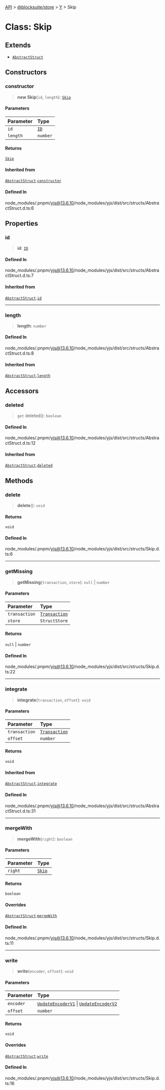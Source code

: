 [API](../../../../../index.md) > [@blocksuite/store](../../../index.md) > [Y](../index.md) > Skip

# Class: Skip

## Extends

- [`AbstractStruct`](class.AbstractStruct.md)

## Constructors

### constructor

> **new Skip**(`id`, `length`): [`Skip`](class.Skip.md)

#### Parameters

| Parameter | Type |
| :------ | :------ |
| `id` | [`ID`](class.ID.md) |
| `length` | `number` |

#### Returns

[`Skip`](class.Skip.md)

#### Inherited from

[`AbstractStruct`](class.AbstractStruct.md).[`constructor`](class.AbstractStruct.md#constructor)

#### Defined In

node\_modules/.pnpm/yjs@13.6.10/node\_modules/yjs/dist/src/structs/AbstractStruct.d.ts:6

## Properties

### id

> **id**: [`ID`](class.ID.md)

#### Defined In

node\_modules/.pnpm/yjs@13.6.10/node\_modules/yjs/dist/src/structs/AbstractStruct.d.ts:7

#### Inherited from

[`AbstractStruct`](class.AbstractStruct.md).[`id`](class.AbstractStruct.md#id)

***

### length

> **length**: `number`

#### Defined In

node\_modules/.pnpm/yjs@13.6.10/node\_modules/yjs/dist/src/structs/AbstractStruct.d.ts:8

#### Inherited from

[`AbstractStruct`](class.AbstractStruct.md).[`length`](class.AbstractStruct.md#length)

## Accessors

### deleted

> `get` deleted(): `boolean`

#### Defined In

node\_modules/.pnpm/yjs@13.6.10/node\_modules/yjs/dist/src/structs/AbstractStruct.d.ts:12

#### Inherited from

[`AbstractStruct`](class.AbstractStruct.md).[`deleted`](class.AbstractStruct.md#deleted)

## Methods

### delete

> **delete**(): `void`

#### Returns

`void`

#### Defined In

node\_modules/.pnpm/yjs@13.6.10/node\_modules/yjs/dist/src/structs/Skip.d.ts:6

***

### getMissing

> **getMissing**(`transaction`, `store`): `null` \| `number`

#### Parameters

| Parameter | Type |
| :------ | :------ |
| `transaction` | [`Transaction`](class.Transaction.md) |
| `store` | `StructStore` |

#### Returns

`null` \| `number`

#### Defined In

node\_modules/.pnpm/yjs@13.6.10/node\_modules/yjs/dist/src/structs/Skip.d.ts:22

***

### integrate

> **integrate**(`transaction`, `offset`): `void`

#### Parameters

| Parameter | Type |
| :------ | :------ |
| `transaction` | [`Transaction`](class.Transaction.md) |
| `offset` | `number` |

#### Returns

`void`

#### Inherited from

[`AbstractStruct`](class.AbstractStruct.md).[`integrate`](class.AbstractStruct.md#integrate)

#### Defined In

node\_modules/.pnpm/yjs@13.6.10/node\_modules/yjs/dist/src/structs/AbstractStruct.d.ts:31

***

### mergeWith

> **mergeWith**(`right`): `boolean`

#### Parameters

| Parameter | Type |
| :------ | :------ |
| `right` | [`Skip`](class.Skip.md) |

#### Returns

`boolean`

#### Overrides

[`AbstractStruct`](class.AbstractStruct.md).[`mergeWith`](class.AbstractStruct.md#mergewith)

#### Defined In

node\_modules/.pnpm/yjs@13.6.10/node\_modules/yjs/dist/src/structs/Skip.d.ts:11

***

### write

> **write**(`encoder`, `offset`): `void`

#### Parameters

| Parameter | Type |
| :------ | :------ |
| `encoder` | [`UpdateEncoderV1`](class.UpdateEncoderV1.md) \| [`UpdateEncoderV2`](class.UpdateEncoderV2.md) |
| `offset` | `number` |

#### Returns

`void`

#### Overrides

[`AbstractStruct`](class.AbstractStruct.md).[`write`](class.AbstractStruct.md#write)

#### Defined In

node\_modules/.pnpm/yjs@13.6.10/node\_modules/yjs/dist/src/structs/Skip.d.ts:16

